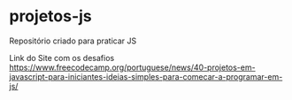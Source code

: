 # projetos-js

Repositório criado para praticar JS

Link do Site com os desafios
https://www.freecodecamp.org/portuguese/news/40-projetos-em-javascript-para-iniciantes-ideias-simples-para-comecar-a-programar-em-js/
